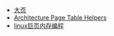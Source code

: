 
- [大页](https://zhuanlan.zhihu.com/p/503738975)
- [Architecture Page Table Helpers](https://www.kernel.org/doc/html/latest/vm/arch_pgtable_helpers.html)
- [linux巨页内存编程](https://blog.csdn.net/github_38294679/article/details/122219094)
